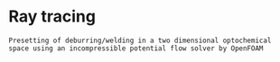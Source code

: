 # Ray tracing
`Presetting of deburring/welding in a two dimensional optochemical space using an incompressible potential flow solver by OpenFOAM`

